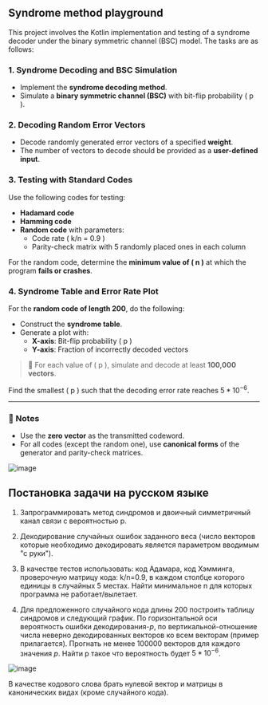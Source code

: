 ## Syndrome method playground
This project involves the Kotlin implementation and testing of a syndrome decoder under the binary symmetric channel (BSC) model. The tasks are as follows:

### 1. Syndrome Decoding and BSC Simulation
- Implement the **syndrome decoding method**.
- Simulate a **binary symmetric channel (BSC)** with bit-flip probability \( p \).

### 2. Decoding Random Error Vectors
- Decode randomly generated error vectors of a specified **weight**.
- The number of vectors to decode should be provided as a **user-defined input**.

### 3. Testing with Standard Codes
Use the following codes for testing:
- **Hadamard code**
- **Hamming code**
- **Random code** with parameters:
  - Code rate \( k/n = 0.9 \)
  - Parity-check matrix with 5 randomly placed ones in each column

For the random code, determine the **minimum value of \( n \)** at which the program **fails or crashes**.

### 4. Syndrome Table and Error Rate Plot
For the **random code of length 200**, do the following:
- Construct the **syndrome table**.
- Generate a plot with:
  - **X-axis**: Bit-flip probability \( p \)
  - **Y-axis**: Fraction of incorrectly decoded vectors

> 🧪 For each value of \( p \), simulate and decode at least **100,000 vectors**.

Find the smallest \( p \) such that the decoding error rate reaches $5*10^{-6}$.

---

### 📝 Notes
- Use the **zero vector** as the transmitted codeword.
- For all codes (except the random one), use **canonical forms** of the generator and parity-check matrices.

![image](https://github.com/user-attachments/assets/05d20001-16c7-44e2-bed3-f47f6c84f7e1)


## Постановка задачи на русском языке

1. Запрограммировать метод синдромов и двоичный симметричный канал связи с вероятностью p.

2. Декодирование случайных ошибок заданного веса (число векторов которые необходимо декодировать является параметром вводимым "с руки").

3. В качестве тестов использовать: код Адамара, код Хэмминга, проверочную матрицу кода: k/n=0.9, в каждом столбце которого единицы в случайных 5 местах. Найти минимальное n для которых программа не работает/вылетает.

4. Для предложенного случайного кода длины 200 построить таблицу синдромов и следующий график.
 По горизонтальной оси вероятность ошибки декодирования-$p$, по вертикальной-отношение числа неверно декодированных векторов ко всем векторам (пример прилагается). Прогнать не менее 100000 векторов для каждого значения $p$.
Найти p такое что вероятность будет $5*10^{-6}$.

![image](https://github.com/user-attachments/assets/b00e28c9-2cec-4ab2-9304-91b35e2fa163)

В качестве кодового слова брать нулевой вектор и матрицы в канонических видах (кроме случайного кода).
